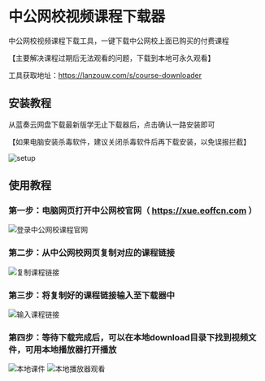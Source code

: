 # 中公网校视频课程下载器

中公网校视频课程下载工具，一键下载中公网校上面已购买的付费课程

【主要解决课程过期后无法观看的问题，下载到本地可永久观看】

工具获取地址：https://lanzouw.com/s/course-downloader

## 安装教程
从蓝奏云网盘下载最新版学无止下载器后，点击确认一路安装即可

【如果电脑安装杀毒软件，建议关闭杀毒软件后再下载安装，以免误报拦截】

![setup](https://github.com/PyJun/xiaoetech_downlaoder/assets/39453044/e233a6a5-9d22-46eb-874e-90b9c8a91572)


## 使用教程
### 第一步：电脑网页打开中公网校官网（ https://xue.eoffcn.com ）
![登录中公网校课程官网](https://github.com/PyJun/offcn_downloader/assets/39453044/b3521825-541b-4b66-be31-3ef65051423e)
### 第二步：从中公网校网页复制对应的课程链接
![复制课程链接](https://github.com/PyJun/offcn_downloader/assets/39453044/c4ae07cf-ea6e-4cfd-a445-cf745425d698)
### 第三步：将复制好的课程链接输入至下载器中
![输入课程链接](https://github.com/PyJun/offcn_downloader/assets/39453044/9f86cd53-3124-4ccc-b3d7-1d0835857fa3)
### 第四步：等待下载完成后，可以在本地download目录下找到视频文件，可用本地播放器打开播放
![本地课件](https://github.com/PyJun/offcn_downloader/assets/39453044/c2268358-a258-4cd7-a52f-da225986e235)
![本地播放器观看](https://github.com/PyJun/offcn_downloader/assets/39453044/93281cc1-aa38-4d33-a993-f591d6f25e2b)
